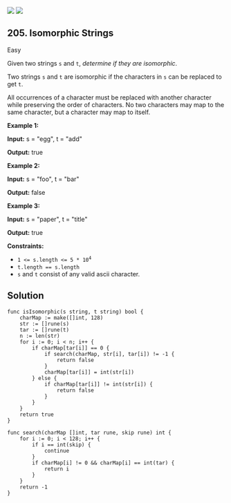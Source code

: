[![](https://img.shields.io/github/stars/LeetCode-Top-Interview-150/LeetCode-Top-Interview-150?label=Stars&style=flat-square)](https://github.com/LeetCode-Top-Interview-150/LeetCode-Top-Interview-150)
[![](https://img.shields.io/github/forks/LeetCode-Top-Interview-150/LeetCode-Top-Interview-150?label=Fork%20me%20on%20GitHub%20&style=flat-square)](https://github.com/LeetCode-Top-Interview-150/LeetCode-Top-Interview-150/fork)

## 205\. Isomorphic Strings

Easy

Given two strings `s` and `t`, _determine if they are isomorphic_.

Two strings `s` and `t` are isomorphic if the characters in `s` can be replaced to get `t`.

All occurrences of a character must be replaced with another character while preserving the order of characters. No two characters may map to the same character, but a character may map to itself.

**Example 1:**

**Input:** s = "egg", t = "add"

**Output:** true

**Example 2:**

**Input:** s = "foo", t = "bar"

**Output:** false

**Example 3:**

**Input:** s = "paper", t = "title"

**Output:** true

**Constraints:**

*   <code>1 <= s.length <= 5 * 10<sup>4</sup></code>
*   `t.length == s.length`
*   `s` and `t` consist of any valid ascii character.

## Solution

```golang
func isIsomorphic(s string, t string) bool {
	charMap := make([]int, 128)
	str := []rune(s)
	tar := []rune(t)
	n := len(str)
	for i := 0; i < n; i++ {
		if charMap[tar[i]] == 0 {
			if search(charMap, str[i], tar[i]) != -1 {
				return false
			}
			charMap[tar[i]] = int(str[i])
		} else {
			if charMap[tar[i]] != int(str[i]) {
				return false
			}
		}
	}
	return true
}

func search(charMap []int, tar rune, skip rune) int {
	for i := 0; i < 128; i++ {
		if i == int(skip) {
			continue
		}
		if charMap[i] != 0 && charMap[i] == int(tar) {
			return i
		}
	}
	return -1
}
```